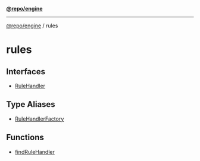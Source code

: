 [**@repo/engine**](../README.md)

***

[@repo/engine](../modules.md) / rules

# rules

## Interfaces

- [RuleHandler](interfaces/RuleHandler.md)

## Type Aliases

- [RuleHandlerFactory](type-aliases/RuleHandlerFactory.md)

## Functions

- [findRuleHandler](functions/findRuleHandler.md)
